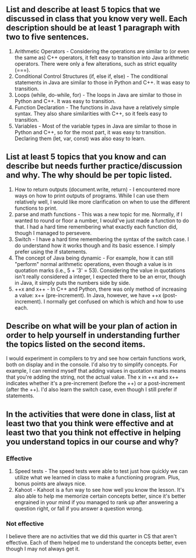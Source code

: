 ## List and describe at least 5 topics that we discussed in class that you know very well. Each description should be at least 1 paragraph with two to five sentences.
1. Arithmetic Operators - Considering the operations are similar to (or even the same as) C++ operators, it felt easy to transition into Java arithmetic operators. There were only a few alterations, such as strict equality (===).
2. Conditional Control Structures (if, else if, else) - The conditional statements in Java are similar to those in Python and C++. It was easy to transition.
3. Loops (while, do-while, for) - The loops in Java are similar to those in Python and C++. It was easy to transition.
4. Function Declaration - The functions in Java have a relatively simple syntax. They also share similarities with C++, so it feels easy to transition.
5. Variables - Most of the variable types in Java are similar to those in Python and C++, so for the most part, it was easy to transition. Declaring them (let, var, const) was also easy to learn.

## List at least 5 topics that you know and can describe but needs further practice/discussion and why. The why should be per topic listed.
1. How to return outputs (document.write, return) - I encountered more ways on how to print outputs of programs. While I can use them relatively well, I would like more clarification on when to use the different functions to print.
2. parse and math functions - This was a new topic for me. Normally, if I wanted to round or floor a number, I would've just made a function to do that. I had a hard time remembering what exactly each function did, though I managed to persevere.
3. Switch - I have a hard time remembering the syntax of the switch case. I do understand how it works though and its basic essence. I simply prefer using the if statements.
4. The concept of Java being dynamic - For example, how it can still "perform" normal arithmetic operations, even though a value is in quotation marks (i.e., 5 + '3' = 53). Considering the value in quotations isn't really considered a integer, I expected there to be an error, though in Java, it simply puts the numbers side by side.
5. ++x and x++ - In C++ and Python, there was only method of increasing a value: x++ (pre-increment). In Java, however, we have ++x (post-increment). I normally get confused on which is which and how to use each.

## Describe on what will be your plan of action in order to help yourself in understanding further the topics listed on the second items.
I would experiment in compilers to try and see how certain functions work, both on display and in the console. I'd also try to simplify concepts. For example, I can remind myself that adding values in quotation marks means that you're adding the string, not the actual value. The x in ++x and x++ indicates whether it's a pre-increment (before the ++) or a post-increment (after the ++). I'd also learn the switch case, even though I still prefer if statements.

## In the activities that were done in class, list at least two that you think were effective and at least two that you think not effective in helping you understand topics in our course and why?

### Effective
1. Speed tests - The speed tests were able to test just how quickly we can utilize what we learned in class to make a functioning program. Plus, bonus points are always nice.
2. Kahoot - Kahoot is a fun way to see how well you know the lesson. It's also able to help me memorize certain concepts better, since it's better engrained in your mind if you managed to rank up after answering a question right, or fall if you answer a question wrong.

### Not effective
I believe there are no activities that we did this quarter in CS that aren't effective. Each of them helped me to understand the concepts better, even though I may not always get it.